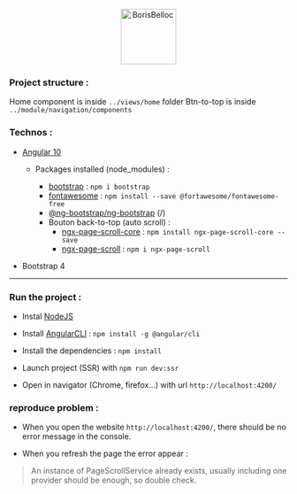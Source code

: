 <p align="center">
  <img height="100" src="https://i.imgur.com/vOjrlin.png" alt="BorisBelloc">                                                  
</p>

### Project structure : 

Home component is inside `../views/home` folder
Btn-to-top is inside `../module/navigation/components`

### Technos :
- [Angular 10](https://www.npmjs.com/package/@angular/cli)
    - Packages installed (node_modules) : 
        - [bootstrap](https://www.npmjs.com/package/bootstrap) : `npm i bootstrap`
        - [fontawesome](https://www.npmjs.com/package/@fortawesome/angular-fontawesome) : `npm install --save @fortawesome/fontawesome-free`
        - [@ng-bootstrap/ng-bootstrap](https://www.npmjs.com/package/@ng-bootstrap/ng-bootstrap) (/)

      * Bouton back-to-top (auto scroll) :
        - [ngx-page-scroll-core](https://www.npmjs.com/package/ngx-page-scroll) : `npm install ngx-page-scroll-core --save`
        - [ngx-page-scroll](https://www.npmjs.com/package/ngx-page-scroll) : `npm i ngx-page-scroll` 
        
- Bootstrap 4        

<hr>

### Run the project :
- Instal [NodeJS](https://nodejs.org/en/download/)
- Install [AngularCLI](https://cli.angular.io/) : `npm install -g @angular/cli`
- Install the dependencies : `npm install`

- Launch project (SSR) with `npm run dev:ssr` 
- Open in navigator (Chrome, firefox...) with url `http://localhost:4200/`

### reproduce problem : 

- When you open the website `http://localhost:4200/`, there should be no error message in the console.

- When you refresh the page the error appear : 
> An instance of PageScrollService already exists, usually including one provider should be enough, so double check.



